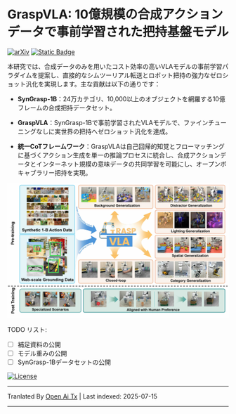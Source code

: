 # GraspVLA: 10億規模の合成アクションデータで事前学習された把持基盤モデル
[![arXiv](https://img.shields.io/badge/arXiv-2505.03233-df2a2a.svg)](https://arxiv.org/pdf/2505.03233)
[![Static Badge](https://img.shields.io/badge/Project-Page-a)](https://pku-epic.github.io/GraspVLA-web/)

<!-- [Shengliang Deng](https://shengliangd.github.io/about/), [Mi Yan](https://miyandoris.github.io/), [Songlin Wei](https://songlin.github.io/), Haixin Ma, Yuxin Yang, [Jiayi Chen](https://jychen18.github.io/), Zhiqi Zhang, Taoyu Yang, Xuheng Zhang, [Heming Cui](https://i.cs.hku.hk/~heming/), [Zhizheng Zhang](https://scholar.google.com/citations?user=X7M0I8kAAAAJ&hl=en), [He Wang](https://hughw19.github.io/) -->

本研究では、合成データのみを用いたコスト効率の高いVLAモデルの事前学習パラダイムを提案し、直接的なシムツーリアル転送とロボット把持の強力なゼロショット汎化を実現します。主な貢献は以下の通りです：

- **SynGrasp-1B**：24万カテゴリ、10,000以上のオブジェクトを網羅する10億フレームの合成把持データセット。

- **GraspVLA**：SynGrasp-1Bで事前学習されたVLAモデルで、ファインチューニングなしに実世界の把持へゼロショット汎化を達成。

- **統一CoTフレームワーク**：GraspVLAは自己回帰的知覚とフローマッチングに基づくアクション生成を単一の推論プロセスに統合し、合成アクションデータとインターネット規模の意味データの共同学習を可能にし、オープンボキャブラリー把持を実現。

![teaser](https://raw.githubusercontent.com/PKU-EPIC/GraspVLA/main/./figs/teaser.jpg)

TODO リスト:
- [ ] 補足資料の公開
- [ ] モデル重みの公開
- [ ] SynGrasp-1Bデータセットの公開

[![License](https://licensebuttons.net/l/by-nc/4.0/88x31.png)](LICENSE)


---


Tranlated By [Open Ai Tx](https://github.com/OpenAiTx/OpenAiTx) | Last indexed: 2025-07-15


---